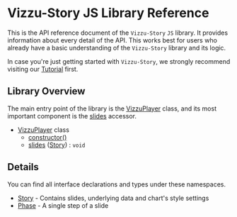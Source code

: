 # Vizzu-Story JS Library Reference

This is the API reference document of the `Vizzu-Story` `JS` library. It
provides information about every detail of the API. This works best for users
who already have a basic understanding of the `Vizzu-Story` library and its
logic.

In case you're just getting started with `Vizzu-Story`, we strongly recommend
visiting our [Tutorial](../tutorial/index.md) first.

## Library Overview

The main entry point of the library is the
[VizzuPlayer](./classes/VizzuPlayer.md) class, and its most important component
is the [slides](./classes/VizzuPlayer.md#slides) accessor.

- [VizzuPlayer](./classes/VizzuPlayer.md) class
  - [constructor()](./classes/VizzuPlayer.md#constructor)
  - [slides](./classes/VizzuPlayer.md#slides) ([Story](./interfaces/Story.md)) :
    `void`

## Details

You can find all interface declarations and types under these namespaces.

- [Story](./interfaces/Story.md) - Contains slides, underlying data and chart's
  style settings
- [Phase](./interfaces/Phase.md) - A single step of a slide
